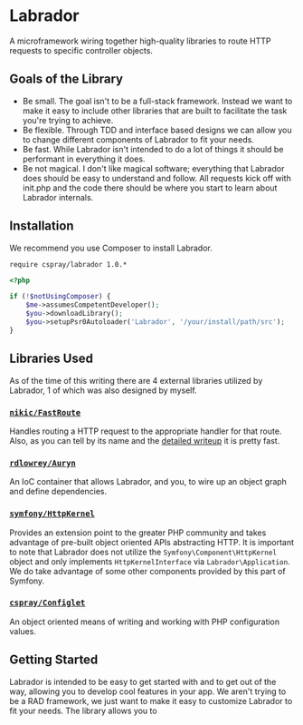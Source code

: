 # Labrador

A microframework wiring together high-quality libraries to route HTTP requests to specific controller objects.

## Goals of the Library

- Be small. The goal isn't to be a full-stack framework. Instead we want to make it easy to include other libraries that are built to facilitate the task you're trying to achieve.
- Be flexible. Through TDD and interface based designs we can allow you to change different components of Labrador to fit your needs.
- Be fast. While Labrador isn't intended to do a lot of things it should be performant in everything it does.
- Be not magical. I don't like magical software; everything that Labrador does should be easy to understand and follow. All requests kick off with init.php and the code there should be where you start to learn about Labrador internals.


## Installation

We recommend you use Composer to install Labrador.

`require cspray/labrador 1.0.*`

```php
<?php

if (!$notUsingComposer) {
    $me->assumesCompetentDeveloper();
    $you->downloadLibrary();
    $you->setupPsr0Autoloader('Labrador', '/your/install/path/src');
}
```

## Libraries Used

As of the time of this writing there are 4 external libraries utilized by Labrador, 1 of which was also designed by myself.

### [`nikic/FastRoute`](https://github.com/nikic/FastRoute)

Handles routing a HTTP request to the appropriate handler for that route. Also, as you can tell by its name and the [detailed writeup](http://nikic.github.io/2014/02/18/Fast-request-routing-using-regular-expressions.html) it is pretty fast.

### [`rdlowrey/Auryn`](https://github.com/rdlowrey/Auryn)

An IoC container that allows Labrador, and you, to wire up an object graph and define dependencies.

### [`symfony/HttpKernel`](https://github.com/symfony/HttpKernel)

Provides an extension point to the greater PHP community and takes advantage of pre-built object oriented APIs abstracting HTTP. It is important to note that Labrador does not utilize the `Symfony\Component\HttpKernel` object and only implements `HttpKernelInterface` via `Labrador\Application`. We do take advantage of some other components provided by this part of Symfony.

### [`cspray/Configlet`](https://github.com/cspray/Configlet)

An object oriented means of writing and working with PHP configuration values.

## Getting Started

Labrador is intended to be easy to get started with and to get out of the way, allowing you to develop cool features in your app. We aren't trying to be a RAD framework, we just want to make it easy to customize Labrador to fit your needs. The library allows you to
